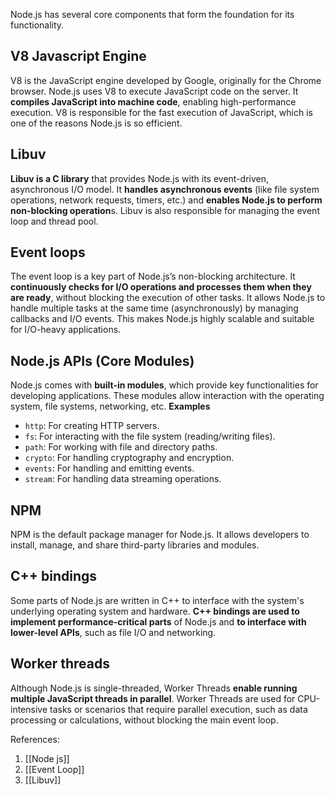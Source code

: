 Node.js has several core components that form the foundation for its functionality.

## V8 Javascript Engine

V8 is the JavaScript engine developed by Google, originally for the Chrome browser. Node.js uses V8 to execute JavaScript code on the server. It **compiles JavaScript into machine code**, enabling high-performance execution. V8 is responsible for the fast execution of JavaScript, which is one of the reasons Node.js is so efficient.

## Libuv

**Libuv is a C library** that provides Node.js with its event-driven, asynchronous I/O model.
It **handles asynchronous events** (like file system operations, network requests, timers, etc.) and **enables Node.js to perform non-blocking operation**s. Libuv is also responsible for managing the event loop and thread pool.

## Event loops

The event loop is a key part of Node.js’s non-blocking architecture. It **continuously checks for I/O operations and processes them when they are ready**, without blocking the execution of other tasks. It allows Node.js to handle multiple tasks at the same time (asynchronously) by managing callbacks and I/O events. This makes Node.js highly scalable and suitable for I/O-heavy applications.

## Node.js APIs (Core Modules)

Node.js comes with **built-in modules**, which provide key functionalities for developing applications. These modules allow interaction with the operating system, file systems, networking, etc.
**Examples**
- `http`: For creating HTTP servers.
- `fs`: For interacting with the file system (reading/writing files).
- `path`: For working with file and directory paths.
- `crypto`: For handling cryptography and encryption.
- `events`: For handling and emitting events.
- `stream`: For handling data streaming operations.

## NPM 

NPM is the default package manager for Node.js. It allows developers to install, manage, and share third-party libraries and modules.

## C++ bindings
Some parts of Node.js are written in C++ to interface with the system's underlying operating system and hardware. **C++ bindings are used to implement performance-critical parts** of Node.js and **to interface with lower-level APIs**, such as file I/O and networking.

## Worker threads

Although Node.js is single-threaded, Worker Threads **enable running multiple JavaScript threads in parallel**. Worker Threads are used for CPU-intensive tasks or scenarios that require parallel execution, such as data processing or calculations, without blocking the main event loop.

References:
1. [[Node js]]
2. [[Event Loop]]
3. [[Libuv]]